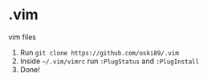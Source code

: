 # .vim
vim files

1. Run `git clone https://github.com/oski89/.vim`
2. Inside `~/.vim/vimrc` run `:PlugStatus` and `:PlugInstall`
3. Done!
